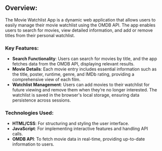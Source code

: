 ## Overview:
The Movie Watchlist App is a dynamic web application that allows users to easily manage their movie watchlist using the OMDB API. The app enables users to search for movies, view detailed information, and add or remove titles from their personal watchlist.

### Key Features:
- **Search Functionality**: Users can search for movies by title, and the app fetches data from the OMDB API, displaying relevant
results.
- **Movie Details**: Each movie entry includes essential information such as the title, poster, runtime, genre, and IMDb rating,
providing a comprehensive view of each film.
- **Watchlist Management**: Users can add movies to their watchlist for future viewing and remove them when they’re no longer
interested. The watchlist is saved in the browser's local storage, ensuring data persistence across sessions.

### Technologies Used:
- **HTML/CSS**: For structuring and styling the user interface.
- **JavaScript**: For implementing interactive features and handling API calls.
- **OMDB API**: To fetch movie data in real-time, providing up-to-date information to users.
